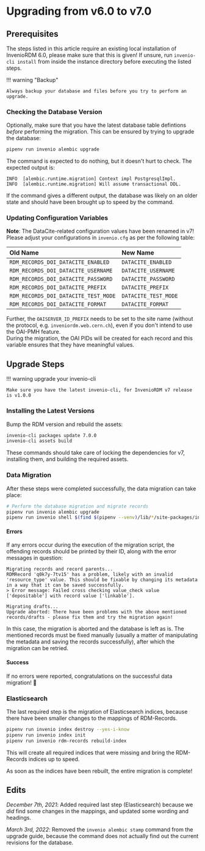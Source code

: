 # Upgrading from v6.0 to v7.0


## Prerequisites

The steps listed in this article require an existing local installation of
InvenioRDM 6.0, please make sure that this is given! If unsure, run
`invenio-cli install` from inside the instance directory before executing the
listed steps.

!!! warning "Backup"

    Always backup your database and files before you try to perform an upgrade.


### Checking the Database Version

Optionally, make sure that you have the latest database table defintions *before* performing the migration.
This can be ensured by trying to upgrade the database:

```bash
pipenv run invenio alembic upgrade
```

The command is expected to do nothing, but it doesn't hurt to check.
The expected output is:

```
INFO  [alembic.runtime.migration] Context impl PostgresqlImpl.
INFO  [alembic.runtime.migration] Will assume transactional DDL.
```

If the command gives a different output, the database was likely on an older state and should have been brought up to speed by the command.


### Updating Configuration Variables

**Note**: The DataCite-related configuration values have been renamed in v7!  
Please adjust your configurations in `invenio.cfg` as per the following table:

| Old Name                             | New Name             |
| :----------------------------------- | :------------------- |
| `RDM_RECORDS_DOI_DATACITE_ENABLED`   | `DATACITE_ENABLED`   |
| `RDM_RECORDS_DOI_DATACITE_USERNAME`  | `DATACITE_USERNAME`  |
| `RDM_RECORDS_DOI_DATACITE_PASSWORD`  | `DATACITE_PASSWORD`  |
| `RDM_RECORDS_DOI_DATACITE_PREFIX`    | `DATACITE_PREFIX`    |
| `RDM_RECORDS_DOI_DATACITE_TEST_MODE` | `DATACITE_TEST_MODE` |
| `RDM_RECORDS_DOI_DATACITE_FORMAT`    | `DATACITE_FORMAT`    |


Further, the `OAISERVER_ID_PREFIX` needs to be set to the site name (without the protocol, e.g. `inveniordm.web.cern.ch`),
even if you don't intend to use the OAI-PMH feature.  
During the migration, the OAI PIDs will be created for each record and this variable ensures that they have meaningful values.


## Upgrade Steps

!!! warning upgrade your invenio-cli

    Make sure you have the latest invenio-cli, for InvenioRDM v7 release is v1.0.0


### Installing the Latest Versions

Bump the RDM version and rebuild the assets:

```bash
invenio-cli packages update 7.0.0
invenio-cli assets build
```

These commands should take care of locking the dependencies for v7, installing them, and building the required assets.


### Data Migration

After these steps were completed successfully, the data migration can take place:

```bash
# Perform the database migration and migrate records
pipenv run invenio alembic upgrade
pipenv run invenio shell $(find $(pipenv --venv)/lib/*/site-packages/invenio_app_rdm -name migrate_6_0_to_7_0.py)
```

#### Errors

If any errors occur during the execution of the migration script, the offending records should be printed by their ID, along with the error messages in question:

```
Migrating records and record parents...
RDMRecord 'q0k7y-7tv15' has a problem, likely with an invalid 'resource_type' value. This should be fixable by changing its metadata in a way that it can be saved successfully.
> Error message: Failed cross checking value_check value ['depositable'] with record value ['linkable'].

Migrating drafts...
Upgrade aborted: There have been problems with the above mentioned records/drafts - please fix them and try the migration again!
```

In this case, the migration is aborted and the database is left as is.
The mentioned records must be fixed manually (usually a matter of manipulating the metadata and saving the records successfully), after which the migration can be retried.


#### Success

If no errors were reported, congratulations on the successful data migration! :partying_face:


### Elasticsearch

The last required step is the migration of Elasticsearch indices, because there have been smaller changes to the mappings of RDM-Records.

```bash
pipenv run invenio index destroy --yes-i-know
pipenv run invenio index init
pipenv run invenio rdm-records rebuild-index
```

This will create all required indices that were missing and bring the RDM-Records indices up to speed.

As soon as the indices have been rebuilt, the entire migration is complete!


## Edits

*December 7th, 2021*: Added required last step (Elasticsearch) because we *did* find some changes in the mappings, and updated some wording and headings.

*March 3rd, 2022*: Removed the `invenio alembic stamp` command from the upgrade guide, because the command does not actually find out the current revisions for the database. 
